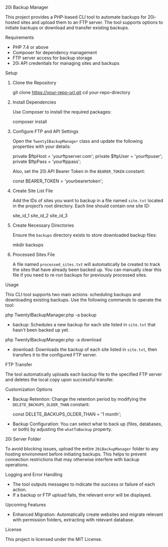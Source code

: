 
20i Backup Manager

This project provides a PHP-based CLI tool to automate backups for 20i-hosted sites and upload them to an FTP server. The tool supports options to initiate backups or download and transfer existing backups.

Requirements

- PHP 7.4 or above
- Composer for dependency management
- FTP server access for backup storage
- 20i API credentials for managing sites and backups

Setup

1. Clone the Repository

   git clone https://your-repo-url.git
   cd your-repo-directory

2. Install Dependencies

   Use Composer to install the required packages:

   composer install

3. Configure FTP and API Settings

   Open the `TwentyIBackupManager` class and update the following properties with your details:

   private $ftpHost = 'yourftpserver.com';
   private $ftpUser = 'yourftpuser';
   private $ftpPass = 'yourftppass';

   Also, set the 20i API Bearer Token in the `BEARER_TOKEN` constant:

   const BEARER_TOKEN = 'yourbearertoken';

4. Create Site List File

   Add the IDs of sites you want to backup in a file named `site.txt` located in the project’s root directory. Each line should contain one site ID:

   site_id_1
   site_id_2
   site_id_3

5. Create Necessary Directories

   Ensure the `backups` directory exists to store downloaded backup files:

   mkdir backups

6. Processed Sites File

   A file named `processed_sites.txt` will automatically be created to track the sites that have already been backed up. You can manually clear this file if you need to re-run backups for previously processed sites.

Usage

This CLI tool supports two main actions: scheduling backups and downloading existing backups. Use the following commands to operate the tool:

php TwentyIBackupManager.php -a backup

- backup: Schedules a new backup for each site listed in `site.txt` that hasn't been backed up yet.

php TwentyIBackupManager.php -a download

- download: Downloads the backup of each site listed in `site.txt`, then transfers it to the configured FTP server.

FTP Transfer

The tool automatically uploads each backup file to the specified FTP server and deletes the local copy upon successful transfer.

Customization Options

- Backup Retention: Change the retention period by modifying the `DELETE_BACKUPS_OLDER_THAN` constant:

  const DELETE_BACKUPS_OLDER_THAN = '1 month';

- Backup Configuration: You can select what to back up (files, databases, or both) by adjusting the `whatToBackup` property.

20i Server Folder

To avoid blocking issues, upload the entire `20iBackupManager` folder to any hosting environment before initiating backups. This helps to prevent connection restrictions that may otherwise interfere with backup operations.

Logging and Error Handling

- The tool outputs messages to indicate the success or failure of each action.
- If a backup or FTP upload fails, the relevant error will be displayed.


Upcoming Features

- Enhanced Migration: Automatically create websites and migrate relevant with permission folders, extracting with relevant database.

License

This project is licensed under the MIT License.
